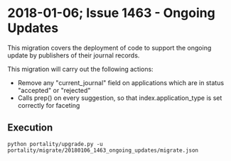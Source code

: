 # 2018-01-06; Issue 1463 - Ongoing Updates

This migration covers the deployment of code to support the ongoing update
by publishers of their journal records.

This migration will carry out the following actions:

* Remove any "current_journal" field on applications which are in status "accepted" or "rejected"
* Calls prep() on every suggestion, so that index.application_type is set correctly for faceting


## Execution

    python portality/upgrade.py -u portality/migrate/20180106_1463_ongoing_updates/migrate.json
